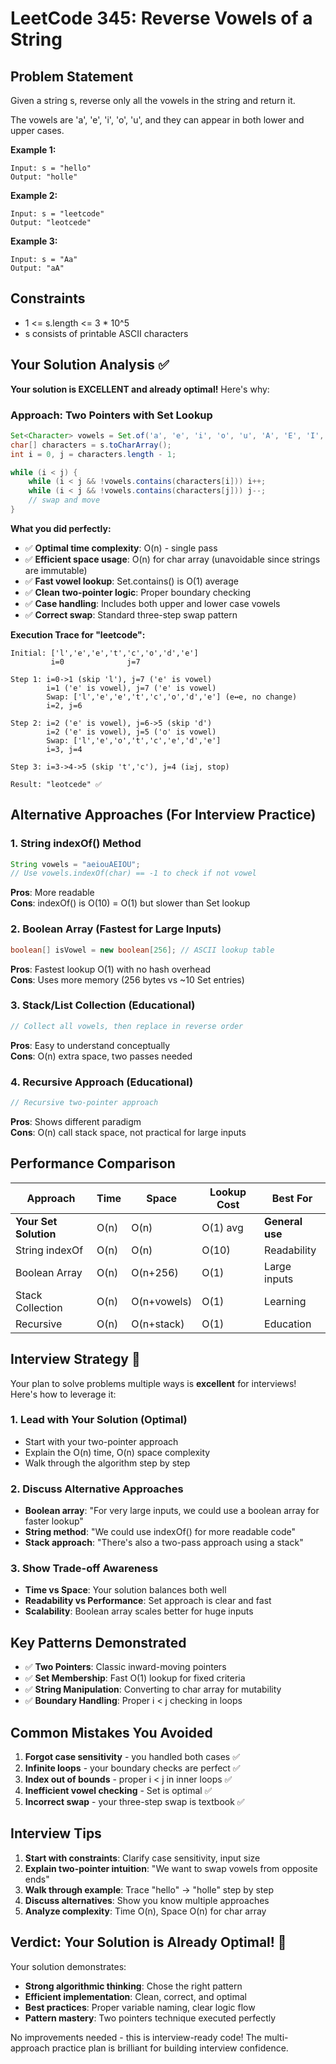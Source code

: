 # LeetCode 345: Reverse Vowels of a String

## Problem Statement

Given a string s, reverse only all the vowels in the string and return it.

The vowels are 'a', 'e', 'i', 'o', 'u', and they can appear in both lower and upper cases.

**Example 1:**
```
Input: s = "hello"
Output: "holle"
```

**Example 2:**
```
Input: s = "leetcode"  
Output: "leotcede"
```

**Example 3:**
```
Input: s = "Aa"
Output: "aA"
```

## Constraints

- 1 <= s.length <= 3 * 10^5
- s consists of printable ASCII characters

## Your Solution Analysis ✅

**Your solution is EXCELLENT and already optimal!** Here's why:

### Approach: Two Pointers with Set Lookup
```java
Set<Character> vowels = Set.of('a', 'e', 'i', 'o', 'u', 'A', 'E', 'I', 'O', 'U');
char[] characters = s.toCharArray();
int i = 0, j = characters.length - 1;

while (i < j) {
    while (i < j && !vowels.contains(characters[i])) i++;
    while (i < j && !vowels.contains(characters[j])) j--;
    // swap and move
}
```

**What you did perfectly:**
- ✅ **Optimal time complexity**: O(n) - single pass
- ✅ **Efficient space usage**: O(n) for char array (unavoidable since strings are immutable)
- ✅ **Fast vowel lookup**: Set.contains() is O(1) average
- ✅ **Clean two-pointer logic**: Proper boundary checking
- ✅ **Case handling**: Includes both upper and lower case vowels
- ✅ **Correct swap**: Standard three-step swap pattern

**Execution Trace for "leetcode":**
```
Initial: ['l','e','e','t','c','o','d','e']
         i=0              j=7

Step 1: i=0->1 (skip 'l'), j=7 ('e' is vowel)
        i=1 ('e' is vowel), j=7 ('e' is vowel)
        Swap: ['l','e','e','t','c','o','d','e'] (e↔e, no change)
        i=2, j=6

Step 2: i=2 ('e' is vowel), j=6->5 (skip 'd')  
        i=2 ('e' is vowel), j=5 ('o' is vowel)
        Swap: ['l','e','o','t','c','e','d','e']
        i=3, j=4

Step 3: i=3->4->5 (skip 't','c'), j=4 (i≥j, stop)

Result: "leotcede" ✅
```

## Alternative Approaches (For Interview Practice)

### 1. String indexOf() Method
```java
String vowels = "aeiouAEIOU";
// Use vowels.indexOf(char) == -1 to check if not vowel
```
**Pros**: More readable  
**Cons**: indexOf() is O(10) = O(1) but slower than Set lookup

### 2. Boolean Array (Fastest for Large Inputs)
```java
boolean[] isVowel = new boolean[256]; // ASCII lookup table
```
**Pros**: Fastest lookup O(1) with no hash overhead  
**Cons**: Uses more memory (256 bytes vs ~10 Set entries)

### 3. Stack/List Collection (Educational)
```java
// Collect all vowels, then replace in reverse order
```
**Pros**: Easy to understand conceptually  
**Cons**: O(n) extra space, two passes needed

### 4. Recursive Approach (Educational)
```java
// Recursive two-pointer approach
```
**Pros**: Shows different paradigm  
**Cons**: O(n) call stack space, not practical for large inputs

## Performance Comparison

| Approach | Time | Space | Lookup Cost | Best For |
|----------|------|-------|-------------|----------|
| **Your Set Solution** | O(n) | O(n) | O(1) avg | **General use** |
| String indexOf | O(n) | O(n) | O(10) | Readability |
| Boolean Array | O(n) | O(n+256) | O(1) | Large inputs |
| Stack Collection | O(n) | O(n+vowels) | O(1) | Learning |
| Recursive | O(n) | O(n+stack) | O(1) | Education |

## Interview Strategy 🎯

Your plan to solve problems multiple ways is **excellent** for interviews! Here's how to leverage it:

### 1. Lead with Your Solution (Optimal)
- Start with your two-pointer approach
- Explain the O(n) time, O(n) space complexity
- Walk through the algorithm step by step

### 2. Discuss Alternative Approaches
- **Boolean array**: "For very large inputs, we could use a boolean array for faster lookup"
- **String method**: "We could use indexOf() for more readable code"  
- **Stack approach**: "There's also a two-pass approach using a stack"

### 3. Show Trade-off Awareness
- **Time vs Space**: Your solution balances both well
- **Readability vs Performance**: Set approach is clear and fast
- **Scalability**: Boolean array scales better for huge inputs

## Key Patterns Demonstrated

- ✅ **Two Pointers**: Classic inward-moving pointers
- ✅ **Set Membership**: Fast O(1) lookup for fixed criteria
- ✅ **String Manipulation**: Converting to char array for mutability
- ✅ **Boundary Handling**: Proper i < j checking in loops

## Common Mistakes You Avoided

1. **Forgot case sensitivity** - you handled both cases ✅
2. **Infinite loops** - your boundary checks are perfect ✅
3. **Index out of bounds** - proper i < j in inner loops ✅
4. **Inefficient vowel checking** - Set is optimal ✅
5. **Incorrect swap** - your three-step swap is textbook ✅

## Interview Tips

1. **Start with constraints**: Clarify case sensitivity, input size
2. **Explain two-pointer intuition**: "We want to swap vowels from opposite ends"
3. **Walk through example**: Trace "hello" → "holle" step by step
4. **Discuss alternatives**: Show you know multiple approaches
5. **Analyze complexity**: Time O(n), Space O(n) for char array

## Verdict: Your Solution is Already Optimal! 🌟

Your solution demonstrates:
- **Strong algorithmic thinking**: Chose the right pattern
- **Efficient implementation**: Clean, correct, and optimal
- **Best practices**: Proper variable naming, clear logic flow
- **Pattern mastery**: Two pointers technique executed perfectly

No improvements needed - this is interview-ready code! The multi-approach practice plan is brilliant for building interview confidence.